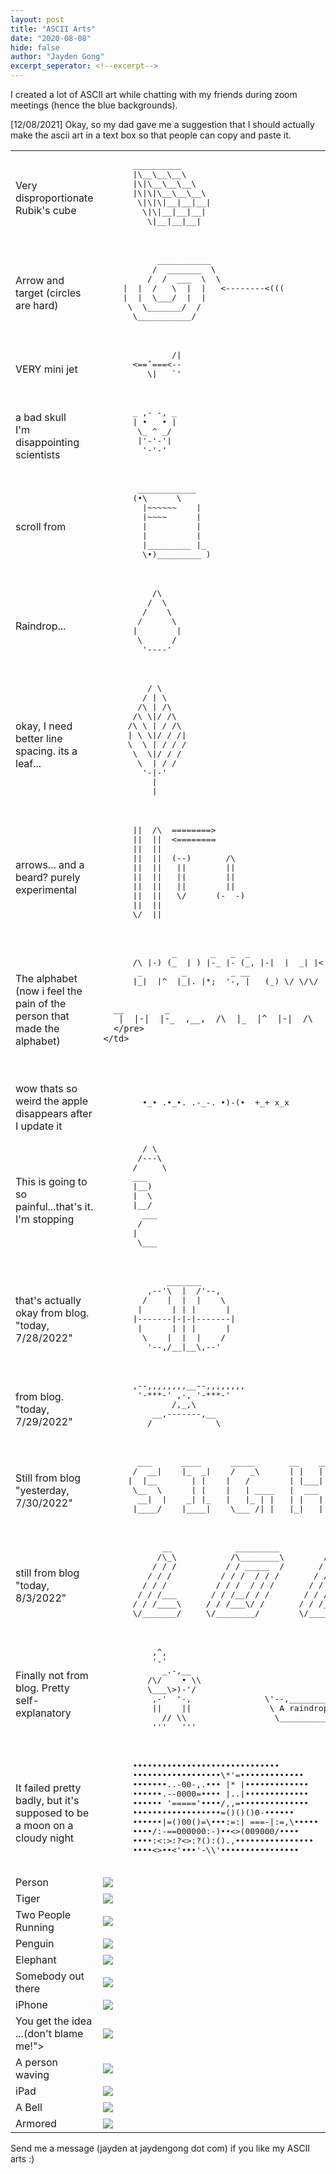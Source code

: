 ```yaml
---
layout: post
title: "ASCII Arts"
date: "2020-08-08"
hide: false
author: "Jayden Gong"
excerpt_seperator: <!--excerpt-->
---
```


I created a lot of ASCII art while chatting with my friends during zoom meetings (hence the blue backgrounds).

[12/08/2021] Okay, so my dad gave me a suggestion that I should actually make the ascii art in a text box so that people can copy and paste it.

<!--excerpt-->

<table>
  <tr>
    <td>
      Very disproportionate Rubik's cube
    </td>
    <td>
      <pre>
      __________
      |\__\__\__\
      |\|\__\__\__\
      |\|\|\__\__\__\
       \|\|\|__|__|__|
        \|\|__|__|__|
         \|__|__|__|
      </pre>
    </td>
  </tr>
  <tr>
    <td>
      Arrow and target (circles are hard)
    </td>
    <td>
      <pre>
           ___________
          /  _______  \
         /  /  ___  \  \
	|  |  /   \  |  |   <--------<(((
	|  |  \___/  |  |
	 \  \_______/  /
	  \___________/
      </pre>
    </td>
  </tr>
  <tr>
    <td>
      VERY mini jet
    </td>
    <td>
      <pre>
              /|
      <==ˆ===<--
         \|   `'
      </pre>
    </td>
  </tr>
  <tr>
    <td>
      a bad skull<br>
      I'm disappointing scientists
    </td>
    <td>
      <pre>
      _ ,- -, _
      | •   • |
       \_ ^ _/
       |'-'-'|
        '-'-'
      </pre>
    </td>
  </tr>
  <tr>
    <td>
      scroll from
    </td>
    <td>
      <pre>
       ____________
      (•\	   \
      	|~~~~~~    |
        |~~~~      |
        |          |
        |          |
        |_________ |_
        \•)_________ )
      </pre>
    </td>
  </tr>
  <tr>
    <td>
      Raindrop...
    </td>
    <td>
      <pre>
          /\
         /  \
        /    \
       /      \
      |        |
       \      /
        '----'
      </pre>
    </td>
  </tr>
  <tr>
    <td>
      okay, I need better line spacing. its a leaf...
    </td>
    <td>
      <pre>
         / \
        / | \
       /\ | /\
      /\ \|/ /\
     /\ \ | / /\
     | \ \|/ / /|
     \  \ | / / /
      \  \|/ / /
       \  | / /
        '-|-'
          |
          |
      </pre>
    </td>
  </tr>
  <tr>
    <td>
      arrows... and a beard? purely experimental
    </td>
    <td>
      <pre>
      ||  /\  ========>
      ||  ||  <========
      ||  ||
      ||  ||  (--)       /\
      ||  ||   ||        ||
      ||  ||   ||        ||
      ||  ||   ||        ||
      ||  ||   \/      (-  -)
      ||  ||
      \/  ||
      </pre>
    </td>
  </tr>
  <tr>
    <td>
      The alphabet (now i feel the pain of the person that made the alphabet)
    </td>
    <td>
      <pre>
              _       _   _  _
      /\ |-) (_  | ) |-_ |- (_, |-|  |  _| |< |_ |\/| |\|
       _        _         _ __                         _
      |_|  |^  |_|. |*;  '-, |   (_) \/ \/\/  ,\'  \'  /.

      __        _                                    _  __
       |  |-|  |-_  ,__,  /\  |_  |^  |-|  /\  |-)  |-_  |
      </pre>
    </td>
  </tr>
  <tr>
    <td>
      wow thats so weird the apple disappears after I update it
    </td>
    <td>
      <pre>
        •_• .•_•. .-_-. •)-(•  +_+ x_x
      </pre>
    </td>
  </tr>
  <tr>
    <td>
      This is going to so painful...that's it.  I'm stopping
    </td>
    <td>
      <pre>
        / \
       /---\
      /     \
      ___
      |__)
      |  \
      |__/
        ___
       /
      |
       \___
      </pre>
    </td>
  </tr>
  <tr>
    <td>
      that's actually okay from blog. "today, 7/28/2022"
    </td>
    <td>
      <pre>
             _______
         ,--'\  |  /'--,
        /    |  |  |    \
       |      | | |      |
      |-------|-|-|-------|
       |      | | |      |
        \    |  |  |    /
         '--,/__|__\,--'
      </pre>
    </td>
  </tr>
  <tr>
    <td>
      from blog. "today, 7/29/2022"
    </td>
    <td>
      <pre>
      ,--,,,,,,,,__--,,,,,,,,
       '-***-' ,-, '-***-'
              /,_,\
          __,-------,__
         /             \
      </pre>
    </td>
  </tr>
  <tr>
    <td>
      Still from blog "yesterday, 7/30/2022"
    </td>
    <td>
      <pre>
       ___      ____      _____       __    __
      /  __|    |_  _|    /   _\      | |   | |
     |  |__       | |    |   /        | |___| |
      \__  \      | |    |   | ____   |  ___  |
       __|  |    _| |_   |   |_ | |   | |   | |
      |____/    |____|    \___ /| |   |_|   | |  • • •
      </pre>
    </td>
  </tr>
  <tr>
    <td>
      still from blog "today, 8/3/2022"
    </td>
    <td>
      <pre>
            __             _________          __                                               
           /\_\           /\________\        /\_\ 
          / / /          / / _____  /       / / / 
         / / /          / / /  / / /       / / /  
        / / /          / / /  / / /       / / /  
       / / /___       / / /__/ / /       / / /___   
      / / /____\     / / /___\/ /       / / /____\
      \/_______/     \/________/        \/_______/      
      </pre>
    </td>
  </tr>
  <tr>
    <td>
      Finally not from blog. Pretty self-explanatory
    </td>
    <td>
      <pre>
          ,^,
          '-'
            _.-,__
         /\/    • \\
         \___\>)-'/
          ,-'  '-,               \'--,____________
          ||    ||                \ A raindrop!   \
            // \\                  \______________/
          '''   '''
      </pre>
    </td>
  </tr>
  <tr>
    <td>
      It failed pretty badly, but it's supposed to be a moon on a cloudy night
    </td>
    <td>
      <pre>
      ••••••••••••••••••••••••••••••
      ••••••••••••••••••\*'=•••••••••••••
      •••••••..-00-,.••• |* |•••••••••••••
      ••••••.--0000=•••• |..|•••••••••••••
      •••••• '====='••••/,,=••••••••••••••
      ••••••••••••••••••=()()()0-••••••
      ••••••|=()00()=\•••:=:| ===-|:=,\•••••
      ••••/:-==000000:-)••<>(009000/••••
      ••••:<:>:?<>:?():().,••••••••••••••••
      ••••<>••<'•••'-\\'••••••••••••••••
      </pre>
    </td>
  </tr>
  <tr>
    <td> Person </td>
    <td> <img src="/assets/images/ascii/ascii1.jpeg"> </td>
  </tr>
  <tr>
    <td> Tiger </td>
    <td> <img src="/assets/images/ascii/ascii2.jpeg"> </td>
  </tr>
  <tr>
    <td> Two People Running </td>
    <td> <img src="/assets/images/ascii/ascii3.jpeg"> </td>
  </tr>
  <tr>
    <td> Penguin </td>
    <td> <img src="/assets/images/ascii/ascii4.jpeg"> </td>
  </tr>
  <tr>
    <td> Elephant </td>
    <td> <img src="/assets/images/ascii/ascii5.jpeg"> </td>
  </tr>
  <tr>
    <td> Somebody out there </td>
    <td> <img src="/assets/images/ascii/ascii6.jpeg"> </td>
  </tr>
  <tr>
    <td> iPhone </td>
    <td> <img src="/assets/images/ascii/ascii7.jpeg"> </td>
  </tr>
  <tr>
    <td> You get the idea ...(don't blame me!"> </td>
    <td> <img src="/assets/images/ascii/ascii8.jpeg"> </td>
  </tr>
  <tr>
    <td> A person waving </td>
    <td> <img src="/assets/images/ascii/ascii9.jpeg"> </td>
  </tr>
  <tr>
    <td> iPad </td>
    <td> <img src="/assets/images/ascii/ascii10.jpeg"> </td>
  </tr>
  <tr>
    <td> A Bell </td>
    <td> <img src="/assets/images/ascii/ascii11.jpeg"> </td>
  </tr>
  <tr>
    <td> Armored </td>
    <td> <img src="/assets/images/ascii/ascii12.jpeg"> </td>
  </tr>
</table>

Send me a message (jayden at jaydengong dot com) if you like my ASCII arts :)